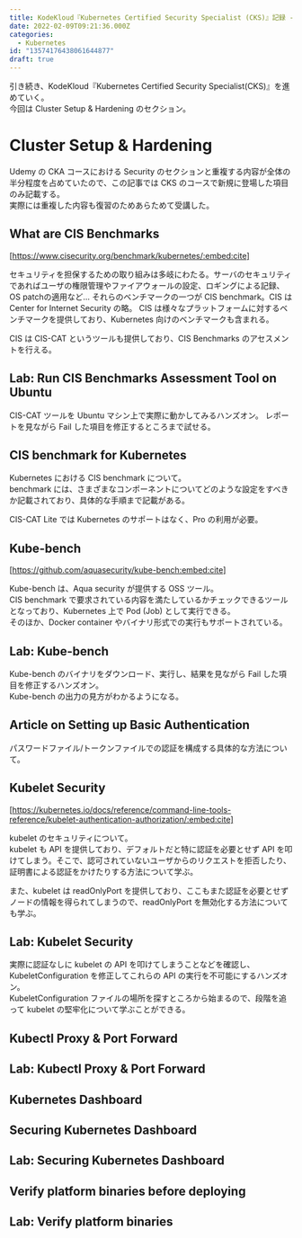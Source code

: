 ```yaml
---
title: KodeKloud『Kubernetes Certified Security Specialist (CKS)』記録 - Cluster Setup & Hardening
date: 2022-02-09T09:21:36.000Z
categories:
  - Kubernetes
id: "13574176438061644877"
draft: true
---
```

引き続き、KodeKloud『Kubernetes Certified Security Specialist(CKS)』を進めていく。  
今回は Cluster Setup & Hardening のセクション。

# Cluster Setup & Hardening

Udemy の CKA コースにおける Security のセクションと重複する内容が全体の半分程度を占めていたので、この記事では CKS のコースで新規に登場した項目のみ記載する。  
実際には重複した内容も復習のためあらためて受講した。

## What are CIS Benchmarks

[https://www.cisecurity.org/benchmark/kubernetes/:embed:cite]

セキュリティを担保するための取り組みは多岐にわたる。サーバのセキュリティであればユーザの権限管理やファイアウォールの設定、ロギングによる記録、OS patchの適用など...
それらのベンチマークの一つが CIS benchmark。CIS は Center for Internet Security の略。
CIS は様々なプラットフォームに対するベンチマークを提供しており、Kubernetes 向けのベンチマークも含まれる。

CIS は CIS-CAT というツールも提供しており、CIS Benchmarks のアセスメントを行える。

## Lab: Run CIS Benchmarks Assessment Tool on Ubuntu

CIS-CAT ツールを Ubuntu マシン上で実際に動かしてみるハンズオン。
レポートを見ながら Fail した項目を修正するところまで試せる。

## CIS benchmark for Kubernetes

Kubernetes における CIS benchmark について。  
benchmark には、さまざまなコンポーネントについてどのような設定をすべきか記載されており、具体的な手順まで記載がある。

CIS-CAT Lite では Kubernetes のサポートはなく、Pro の利用が必要。

## Kube-bench

[https://github.com/aquasecurity/kube-bench:embed:cite]

Kube-bench は、Aqua security が提供する OSS ツール。  
CIS benchmark で要求されている内容を満たしているかチェックできるツールとなっており、Kubernetes 上で Pod (Job) として実行できる。  
そのほか、Docker container やバイナリ形式での実行もサポートされている。

## Lab: Kube-bench

Kube-bench のバイナリをダウンロード、実行し、結果を見ながら Fail した項目を修正するハンズオン。  
Kube-bench の出力の見方がわかるようになる。

## Article on Setting up Basic Authentication

パスワードファイル/トークンファイルでの認証を構成する具体的な方法について。  

## Kubelet Security

[https://kubernetes.io/docs/reference/command-line-tools-reference/kubelet-authentication-authorization/:embed:cite]

kubelet のセキュリティについて。  
kubelet も API を提供しており、デフォルトだと特に認証を必要とせず API を叩けてしまう。そこで、認可されていないユーザからのリクエストを拒否したり、証明書による認証をかけたりする方法について学ぶ。

また、kubelet は readOnlyPort を提供しており、ここもまた認証を必要とせずノードの情報を得られてしまうので、readOnlyPort を無効化する方法についても学ぶ。

## Lab: Kubelet Security

実際に認証なしに kubelet の API を叩けてしまうことなどを確認し、KubeletConfiguration を修正してこれらの API の実行を不可能にするハンズオン。  
KubeletConfiguration ファイルの場所を探すところから始まるので、段階を追って kubelet の堅牢化について学ぶことができる。

## Kubectl Proxy & Port Forward

## Lab: Kubectl Proxy & Port Forward

## Kubernetes Dashboard

## Securing Kubernetes Dashboard

## Lab: Securing Kubernetes Dashboard

## Verify platform binaries before deploying

## Lab: Verify platform binaries
